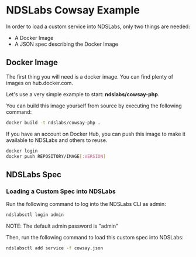 # NDSLabs Cowsay Example
In order to load a custom service into NDSLabs, only two things are needed:
* A Docker Image
* A JSON spec describing the Docker Image

## Docker Image
The first thing you will need is a docker image. You can find plenty of images on hub.docker.com.

Let's use a very simple example to start: **ndslabs/cowsay-php**.

You can build this image yourself from source by executing the following command:
```bash
docker build -t ndslabs/cowsay-php .
```

If you have an account on Docker Hub, you can push this image to make it available to NDSLabs and others to reuse.

```bash
docker login
docker push REPOSITORY/IMAGE[:VERSION]
```

## NDSLabs Spec


### Loading a Custom Spec into NDSLabs
Run the following command to log into the NDSLabs CLI as admin:
```bash
ndslabsctl login admin
```

NOTE: The default admin password is "admin"

Then, run the following command to load this custom spec into NDSLabs:
```bash
ndslabsctl add service -f cowsay.json
```
